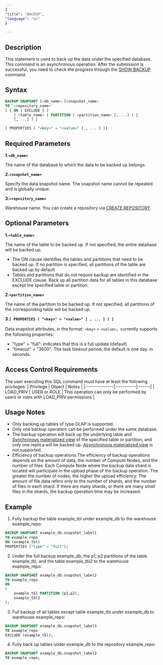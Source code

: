 ```yaml
---
{
"title": "BACKUP",
"language": "en"
}

---
```


## Description

This statement is used to back up the data under the specified database. This command is an asynchronous operation. After the submission is successful, you need to check the progress through the [SHOW BACKUP](./SHOW-BACKUP.md) command.

## Syntax

```sql
BACKUP SNAPSHOT [<db_name>.]<snapshot_name>
TO `<repository_name>`
[ { ON | EXCLUDE } ]
    ( <table_name> [ PARTITION ( <partition_name> [, ...] ) ]
    [, ...] ) ]

[ PROPERTIES ( "<key>" = "<value>" [ , ... ] )]
```

## Required Parameters

**1.`<db_name>`**

The name of the database to which the data to be backed up belongs.

**2.`<snapshot_name>`**

Specify the data snapshot name. The snapshot name cannot be repeated and is globally unique.

**3.`<repository_name>`**

Warehouse name. You can create a repository via [CREATE REPOSITORY](./CREATE-REPOSITORY.md).

## Optional Parameters

**1.`<table_name>`**

The name of the table to be backed up. If not specified, the entire database will be backed up.

- The ON clause identifies the tables and partitions that need to be backed up. If no partition is specified, all partitions of the table are backed up by default
- Tables and partitions that do not require backup are identified in the EXCLUDE clause. Back up all partition data for all tables in this database except the specified table or partition.

**2.`<partition_name>`**

The name of the partition to be backed up. If not specified, all partitions of the corresponding table will be backed up.

**3.`[ PROPERTIES ( "<key>" = "<value>" [ , ... ] ) ]`**

Data snapshot attributes, in the format: `<key>` = `<value>`，currently supports the following properties:

- "type" = "full": indicates that this is a full update (default)
- "timeout" = "3600": The task timeout period, the default is one day. in seconds.

## Access Control Requirements

The user executing this SQL command must have at least the following privileges:
| Privilege     | Object    | Notes |
|:--------------|:----------|:------|
| LOAD_PRIV    | USER or ROLE    | This operation can only be performed by users or roles with LOAD_PRIV permissions  |

## Usage Notes

- Only backing up tables of type OLAP is supported.
- Only one backup operation can be performed under the same database.
- The backup operation will back up the underlying table and [Synchronous materialized view](../../../../query-acceleration/materialized-view/sync-materialized-view.md) of the specified table or partition, and only one replica will be backed up. [Asynchronous materialized view](../../../../query-acceleration/materialized-view/async-materialized-view/overview.md) is not supported.
- Efficiency of backup operations:The efficiency of backup operations depends on the amount of data, the number of Compute Nodes, and the number of files. Each Compute Node where the backup data shard is located will participate in the upload phase of the backup operation. The greater the number of nodes, the higher the upload efficiency. The amount of file data refers only to the number of shards, and the number of files in each shard. If there are many shards, or there are many small files in the shards, the backup operation time may be increased.

## Example

1. Fully backup the table example_tbl under example_db to the warehouse example_repo:

```sql
BACKUP SNAPSHOT example_db.snapshot_label1
TO example_repo
ON (example_tbl)
PROPERTIES ("type" = "full");
```

2. Under the full backup example_db, the p1, p2 partitions of the table example_tbl, and the table example_tbl2 to the warehouse example_repo:

```sql
BACKUP SNAPSHOT example_db.snapshot_label2
TO example_repo
ON
(
    example_tbl PARTITION (p1,p2),
    example_tbl2
);
```

3. Full backup of all tables except table example_tbl under example_db to warehouse example_repo:

```sql
BACKUP SNAPSHOT example_db.snapshot_label3
TO example_repo
EXCLUDE (example_tbl);
```

4. Fully back up tables under example_db to the repository example_repo:

```sql
BACKUP SNAPSHOT example_db.snapshot_label3
TO example_repo;
```
